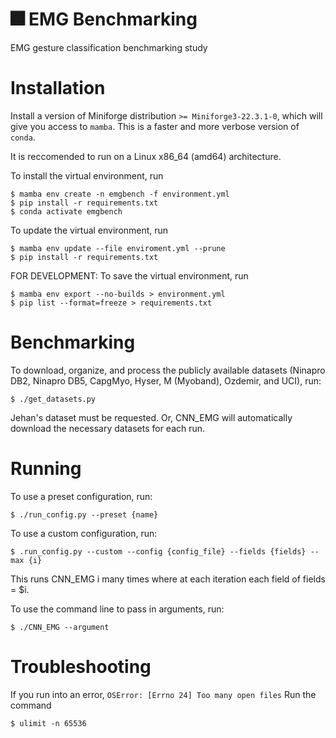 # :fireworks: EMG Benchmarking
EMG gesture classification benchmarking study

# Installation
Install a version of Miniforge distribution `>= Miniforge3-22.3.1-0`, which will give you access to `mamba`. This is a faster and more verbose version of `conda`. 

It is reccomended to run on a Linux x86_64 (amd64) architecture. 

To install the virtual environment, run 
```console
$ mamba env create -n emgbench -f environment.yml
$ pip install -r requirements.txt
$ conda activate emgbench
```

To update the virtual environment, run
```console
$ mamba env update --file enviroment.yml --prune
$ pip install -r requirements.txt
```

FOR DEVELOPMENT: To save the virtual environment, run
```console
$ mamba env export --no-builds > environment.yml
$ pip list --format=freeze > requirements.txt
```


# Benchmarking
To download, organize, and process the publicly available datasets (Ninapro DB2, Ninapro DB5, CapgMyo, Hyser, M (Myoband), Ozdemir, and UCI), run:
```console
$ ./get_datasets.py
```
Jehan's dataset must be requested. 
Or, CNN_EMG will automatically download the necessary datasets for each run. 

# Running
To use a preset configuration, run:
```console
$ ./run_config.py --preset {name}
```

To use a custom configuration, run: 
```console
$ .run_config.py --custom --config {config_file} --fields {fields} --max {i}
```
This runs CNN_EMG i many times where at each iteration each field of fields = $i. 

To use the command line to pass in arguments, run: 
```console
$ ./CNN_EMG --argument
```

# Troubleshooting
If you run into an error, `OSError: [Errno 24] Too many open files`
Run the command 
```console
$ ulimit -n 65536
```
